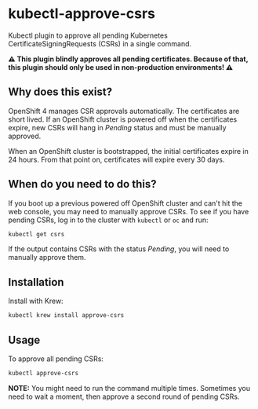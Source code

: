 # kubectl-approve-csrs

Kubectl plugin to approve all pending Kubernetes CertificateSigningRequests
(CSRs) in a single command.

**⚠️ This plugin blindly approves all pending certificates. Because of that,
this plugin should only be used in non-production environments! ⚠️**

## Why does this exist?

OpenShift 4 manages CSR approvals automatically. The certificates are short
lived. If an OpenShift cluster is powered off when the certificates expire, new
CSRs will hang in *Pending* status and must be manually approved.

When an OpenShift cluster is bootstrapped, the initial certificates expire in
24 hours. From that point on, certificates will expire every 30 days.

## When do you need to do this?

If you boot up a previous powered off OpenShift cluster and can't hit the web
console, you may need to manually approve CSRs. To see if you have pending
CSRs, log in to the cluster with `kubectl` or `oc` and run:

```bash
kubectl get csrs
```

If the output contains CSRs with the status *Pending*, you will need to
manually approve them.

## Installation

Install with Krew:

```bash
kubectl krew install approve-csrs
```

## Usage

To approve all pending CSRs:

```bash
kubectl approve-csrs
```

**NOTE:** You might need to run the command multiple times. Sometimes you need
to wait a moment, then approve a second round of pending CSRs.
